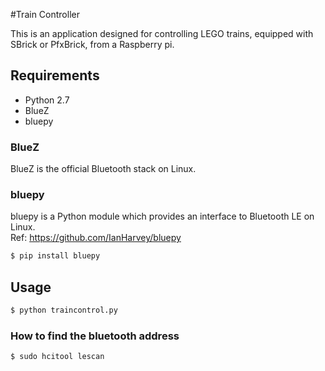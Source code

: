 #Train Controller

This is an application designed for controlling LEGO trains, equipped with SBrick or PfxBrick, from a Raspberry pi.

## Requirements
* Python 2.7
* BlueZ
* bluepy

### BlueZ
BlueZ is the official Bluetooth stack on Linux.

### bluepy
bluepy is a Python module which provides an interface to Bluetooth LE on Linux.<br />
Ref: https://github.com/IanHarvey/bluepy
```bash
$ pip install bluepy
```

## Usage
```bash
$ python traincontrol.py
```

### How to find the bluetooth address
```bash
$ sudo hcitool lescan
```
